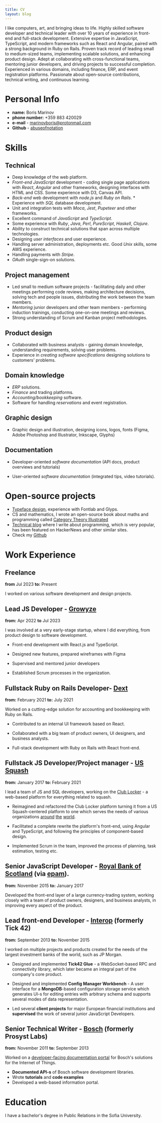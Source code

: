 ```yaml
---
title: CV
layout: blog
---
```


I like computers, art, and bringing ideas to life. Highly skilled software developer and technical leader with over 10 years of experience in front-end and full-stack development. Extensive expertise in JavaScript, TypeScript, and modern frameworks such as React and Angular, paired with a strong background in Ruby on Rails. Proven track record of leading small to medium-sized teams, implementing scalable solutions, and enhancing product design. Adept at collaborating with cross-functional teams, mentoring junior developers, and driving projects to successful completion. Experienced in various domains, including finance, ERP, and event registration platforms. Passionate about open-source contributions, technical writing, and continuous learning.

Personal Info
==

* **name:** Boris Marinov
* **phone number:**  +359 883 420029 
* **e-mail** - [marinovboris@protonmail.com](mailto:marinovboris@protonmail.com)
* **Github** - [abuseofnotation](https://github.com/abuseofnotation)

Skills
===

Technical
---
* Deep knowledge of the web platform.
* *Front-end JavaScript* development - coding single page applications with *React*, *Angular* and other frameworks, designing interfaces with HTML and CSS. Some experience with D3, Canvas API.
* *Back-end* web development with *node.js* and *Ruby on Rails*. * Experience with *SQL* database development.
* Unit and integration tests with *Moca*, *Jest*, *Pupeteer* and other frameworks.
* Excellent command of *JavaScript* and *TypeScript*.
* Some experience with *Ruby*, *Java*, *Perl*, *PureScript*, *Haskell*, *Clojure*.
* Ability to construct technical solutions that span across multiple technologies.
* Designing *user interfaces* and user experience.
* Handling server administration, deployments etc. Good *Unix* skills, some AWS experience.
* Handling payments with *Stripe*. 
* *OAuth* single-sign-on solutions.


Project management
---

* Led small to medium software projects - facilitating daily and other meetings performing code reviews, making architecture decisions, solving tech and people issues, distributing the work between the team members.
* *Mentoring* junior developers and other team members - performing induction trainings, conducting one-on-one meetings and reviews.
* Strong understanding of Scrum and Kanban project methodologies.

Product design
---
* Collaborated with business analysts - gaining domain knowledge, understanding requirements, solving user problems.
* Experience in *creating software specifications* designing solutions to customers' problems.

Domain knowledge
---

* *ERP* solutions.
* *Finance* and trading platforms.
* *Accounting/bookkeeping* software.
* Software for handling *reservations* and event registration.

Graphic design
----
 
* Graphic design and illustration, designing icons, logos, fonts (Figma, Adobe Photoshop and Illustrator, Inkscape, Glyphs)

Documentation
---

* Developer-oriented *software documentation* (API docs, product overviews and tutorials) 

* User-oriented *software documentation* (integrated tips, video tutorials).

Open-source projects
===

* [Typeface design](https://www.behance.net/evolutionfonts/), experience with Fontlab and Glyps.
* CS and mathematics, I wrote an open-source book about maths and programming called [Category Theory Illustrated](https://abuseofnotation.github.io/category-theory-illustrated/)
* [Technical blog](https://abuseofnotation.github.io/blog/) where I write about programming, which is very popular, has been featured on HackerNews and other similar sites.
* Check my [Github](https://github.com/abuseofnotation) 

Work Experience
==

Freelance 
--
**from** Jul 2023
**to:** Present

I worked on various software development and design projects.


Lead JS Developer - [Growyze](https://www.growyze.com/)
--
**from:** Apr 2022
**to** Jul 2023

I was involved at a very early-stage startup, where I did everything, from product design to software development.

* Front-end development with React.js and TypeScript.

* Designed new features, prepared wireframes with Figma

* Supervised and mentored junior developers

* Established Scrum processes in the organization. 

Fullstack Ruby on Rails Developer- [Dext](https://dext.com/)
--
**from:** February 2021
**to:**  July 2021

Worked on a cutting-edge solution for accounting and bookkeeping with Ruby on Rails.

* Contributed to an internal UI framework based on React.

* Collaborated with a big team of product owners, UI designers, and business analysts.

* Full-stack development with Ruby on Rails with React front-end.

Fullstack JS Developer/Project manager - [US Squash](https://www.ussquash.org/)
--
**from:** January 2017
**to:** February 2021

I lead a team of JS and SQL developers, working on the [Club Locker](https://about.clublocker.com/) - a web-based platform for everything related to squash. 

* Reimagined and refactored the Club Locker platform turning it from a US Squash-centered platform to one which serves the needs of various organizations [around](https://clublocker.com/ngbs/10000) [the](https://clublocker.com/ngbs/9999) [world](https://clublocker.com/ngbs/10142).

* Facilitated a complete rewrite the platform's front-end, using Angular and TypeScript, and following the principles of component-based design.

* Implemented Scrum in the team, improved the process of planning, task estimation, testing etc.

Senior JavaScript Developer - [Royal Bank of Scotland](http://personal.rbs.co.uk/) (via [epam](https://www.epam.com/)).
--
**from:** November 2015
**to:** January 2017

Developed the front-end layer of a large currency-trading system, working closely with a team of product owners, designers, and business analysts, in improving every aspect of the product. 

Lead front-end Developer - [Interop]( https://interop.io/) (formerly Tick 42)
--
**from:** September 2013 
**to:** November 2015

I worked on multiple projects and products created for the needs of the largest investment banks of the world, such as JP Morgan.

* Designed and implemented **Tick42 Glue** - a WebSocket-based RPC and connectivity library, which later became an integral part of the company's core product.

* Designed and implemented **Config Manager Workbench** - A user interface for a **MongoDB**-based configuration storage service which generates UI-s for editing entries with arbitrary schema and supports several modes of data representation. 

* Led several **client projects** for major European financial institutions and **supervised** the work of several junior JavaScript Developers.

Senior Technical Writer - [Bosch](https://www.bosch-si.com/iot-platform/iot-platform/gateway/software.html) (formerly Prosyst Labs)
--

**from:** November 2011 
**to:** September 2013 

Worked on a [developer-facing documentation portal](http://documentation.bosch-si.com/iot/SDK/v8.2/SDK_mBS/getting_started/stepbystep.html) for Bosch's solutions for the Internet of Things. 

* **Documented API-s** of Bosch software development libraries.
* Wrote **tutorials**  and **code examples** 
* Developed a web-based information portal.

Education
===

I have a bachelor's degree in Public Relations in the Sofia University.


